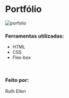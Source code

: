 # Portfólio

![porfolio](https://user-images.githubusercontent.com/90563215/226036442-4226b685-ecd2-48f8-8ee5-82b9d62bfa48.jpg)

<h3>Ferramentas utilizadas: </h3>

- HTML 
- CSS 
- Flex-box 
<br>
<h3>Feito por:</h3>

<p>Ruth Ellen</p>
